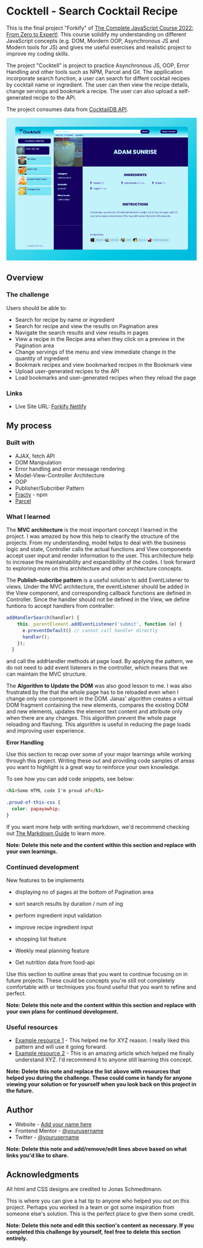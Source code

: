 # Cocktell - Search Cocktail Recipe

This is the final project "Forkify" of [The Complete JavaScript Course 2022: From Zero to Expert!](https://www.udemy.com/course/the-complete-javascript-course/). This course solidify my understanding on different JavaScript concepts (e.g. DOM, Mordern OOP, Asynchronous JS and Modern tools for JS) and gives me useful exercises and realistic project to improve my coding skills.

The project "Cocktell" is project to practice Asynchronous JS, OOP, Error Handling and other tools such as NPM, Parcel and Git. The appllication incorporate search function, a user can search for diffent cocktail recipes by cocktail name or ingredient. The user can then view the recipe details, change servings and bookmark a recipe. The user can also upload a self-generated recipe to the API.

The project consumes data from [CocktailDB API](https://www.thecocktaildb.com/api.php).

![screenshoot](Screenshot-Cocktell.png?raw=true)

## Overview

### The challenge

Users should be able to:

- Search for recipe by name or ingredient
- Search for recipe and view the results on Pagination area
- Navigate the search results and view results in pages
- View a recipe in the Recipe area when they click on a preview in the Pagination area
- Change servings of the menu and view immediate change in the quantity of ingredient
- Bookmark recipes and view bookmarked recipes in the Bookmark view
- Upload user-generated recipes to the API
- Load bookmarks and user-generated recipes when they reload the page

### Links

- Live Site URL: [Forkify Netlify](https://forkify-isaactangky.netlify.app/)

## My process

### Built with

- AJAX, fetch API
- DOM Manipulation
- Error handling and error message rendering
- Model-View-Controller Architecture
- OOP
- Publisher/Subcriber Pattern
- [Fracty](https://www.npmjs.com/package/fracty) - npm
- [Parcel](https://parceljs.org/)

### What I learned

The **MVC architecture** is the most important concept I learned in the project. I was amazed by how this help to clearify the structure of the projects. From my understanding, model helps to deal with the business logic and state, Controller calls the actual functions and View components accept user input and render information to the user. This architecture help to increase the maintainability and expandibility of the codes. I look forward to exploring more on this architecture and other architecture concepts.

The **Publish-subcribe pattern** is a useful solution to add EventListener to views. Under the MVC architecture, the eventListener should be added in the View component, and corresponding callback functions are defined in Controller. Since the handler should not be defined in the View, we define funtions to accept handlers from contraller:

```js
addHandlerSearch(handler) {
    this._parentElement.addEventListener('submit', function (e) {
      e.preventDefault() // cannot call handler directly
      handler();
    });
  }
```

and call the addHandler methods at page load. By applying the pattern, we do not need to add event listeners in the controller, which means that we can maintain the MVC structure.

The **Algorithm to Update the DOM** was also good lesson to me. I was also frustrated by the that the whole page has to be reloaded even when I change only one component in the DOM. Janas' algorithm creates a virtual DOM fragment containing the new elements, compares the existing DOM and new elements, updates the element text content and attribute only when there are any changes. This algorithm prevent the whole page reloading and flashing. This algorithm is useful in reducing the page loads and improving user experience.

**Error Handling**

Use this section to recap over some of your major learnings while working through this project. Writing these out and providing code samples of areas you want to highlight is a great way to reinforce your own knowledge.

To see how you can add code snippets, see below:

```html
<h1>Some HTML code I'm proud of</h1>
```

```css
.proud-of-this-css {
  color: papayawhip;
}
```

If you want more help with writing markdown, we'd recommend checking out [The Markdown Guide](https://www.markdownguide.org/) to learn more.

**Note: Delete this note and the content within this section and replace with your own learnings.**

### Continued development

New features to be implements

- displaying no of pages at the bottom of Pagination area
- sort search results by duration / num of ing
- perform ingredient input validation
- improve recipe ingredient input

- shopping list feature

- Weekly meal planning feature

- Get nutrition data from food-api

Use this section to outline areas that you want to continue focusing on in future projects. These could be concepts you're still not completely comfortable with or techniques you found useful that you want to refine and perfect.

**Note: Delete this note and the content within this section and replace with your own plans for continued development.**

### Useful resources

- [Example resource 1](https://www.example.com) - This helped me for XYZ reason. I really liked this pattern and will use it going forward.
- [Example resource 2](https://www.example.com) - This is an amazing article which helped me finally understand XYZ. I'd recommend it to anyone still learning this concept.

**Note: Delete this note and replace the list above with resources that helped you during the challenge. These could come in handy for anyone viewing your solution or for yourself when you look back on this project in the future.**

## Author

- Website - [Add your name here](https://www.your-site.com)
- Frontend Mentor - [@yourusername](https://www.frontendmentor.io/profile/yourusername)
- Twitter - [@yourusername](https://www.twitter.com/yourusername)

**Note: Delete this note and add/remove/edit lines above based on what links you'd like to share.**

## Acknowledgments

All html and CSS designs are credited to Jonas Schmedtmann.

This is where you can give a hat tip to anyone who helped you out on this project. Perhaps you worked in a team or got some inspiration from someone else's solution. This is the perfect place to give them some credit.

**Note: Delete this note and edit this section's content as necessary. If you completed this challenge by yourself, feel free to delete this section entirely.**
